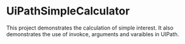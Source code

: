 # UiPathSimpleCalculator

This project demonstrates the calculation of simple interest. It also demonstrates the use of invokce, arguments and varaibles in UIPath.
